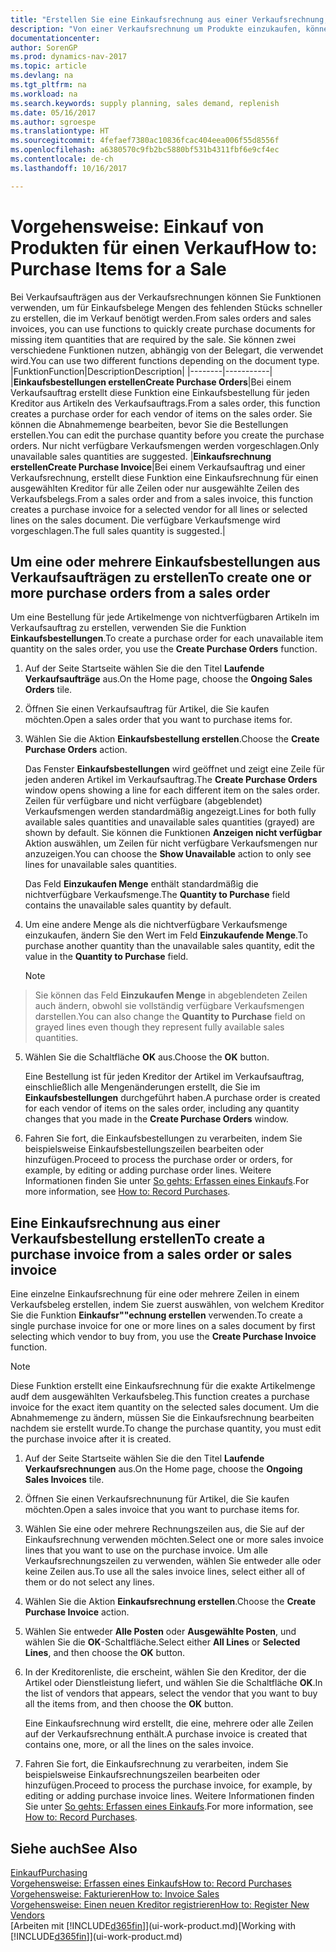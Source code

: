 ```yaml
---
title: "Erstellen Sie eine Einkaufsrechnung aus einer Verkaufsrechnung, um Artikel für einen Verkauf zu kaufen"
description: "Von einer Verkaufsrechnung um Produkte einzukaufen, können Sie eine Einkaufsrechnung für einen Kreditor oder Lieferanten einen erstellen."
documentationcenter: 
author: SorenGP
ms.prod: dynamics-nav-2017
ms.topic: article
ms.devlang: na
ms.tgt_pltfrm: na
ms.workload: na
ms.search.keywords: supply planning, sales demand, replenish
ms.date: 05/16/2017
ms.author: sgroespe
ms.translationtype: HT
ms.sourcegitcommit: 4fefaef7380ac10836fcac404eea006f55d8556f
ms.openlocfilehash: a6380570c9fb2bc5880bf531b4311fbf6e9cf4ec
ms.contentlocale: de-ch
ms.lasthandoff: 10/16/2017

---
```

# <a name="how-to-purchase-items-for-a-sale"></a><span data-ttu-id="e6af5-103">Vorgehensweise: Einkauf von Produkten für einen Verkauf</span><span class="sxs-lookup"><span data-stu-id="e6af5-103">How to: Purchase Items for a Sale</span></span>
<span data-ttu-id="e6af5-104">Bei Verkaufsaufträgen aus der Verkaufsrechnungen können Sie Funktionen verwenden, um für Einkaufsbelege Mengen des fehlenden Stücks schneller zu erstellen, die im Verkauf benötigt werden.</span><span class="sxs-lookup"><span data-stu-id="e6af5-104">From sales orders and sales invoices, you can use functions to quickly create purchase documents for missing item quantities that are required by the sale.</span></span> <span data-ttu-id="e6af5-105">Sie können zwei verschiedene Funktionen nutzen, abhängig von der Belegart, die verwendet wird.</span><span class="sxs-lookup"><span data-stu-id="e6af5-105">You can use two different functions depending on the document type.</span></span>
|<span data-ttu-id="e6af5-106">Funktion</span><span class="sxs-lookup"><span data-stu-id="e6af5-106">Function</span></span>|<span data-ttu-id="e6af5-107">Description</span><span class="sxs-lookup"><span data-stu-id="e6af5-107">Description</span></span>|
|--------|-----------|
|<span data-ttu-id="e6af5-108">**Einkaufsbestellungen erstellen**</span><span class="sxs-lookup"><span data-stu-id="e6af5-108">**Create Purchase Orders**</span></span>|<span data-ttu-id="e6af5-109">Bei einem Verkaufsauftrag erstellt diese Funktion eine Einkaufsbestellung für jeden Kreditor aus Artikeln des Verkaufsauftrags.</span><span class="sxs-lookup"><span data-stu-id="e6af5-109">From a sales order, this function creates a purchase order for each vendor of items on the sales order.</span></span> <span data-ttu-id="e6af5-110">Sie können die Abnahmemenge bearbeiten, bevor Sie die Bestellungen erstellen.</span><span class="sxs-lookup"><span data-stu-id="e6af5-110">You can edit the purchase quantity before you create the purchase orders.</span></span> <span data-ttu-id="e6af5-111">Nur nicht verfügbare Verkaufsmengen werden vorgeschlagen.</span><span class="sxs-lookup"><span data-stu-id="e6af5-111">Only unavailable sales quantities are suggested.</span></span>
|<span data-ttu-id="e6af5-112">**Einkaufsrechnung erstellen**</span><span class="sxs-lookup"><span data-stu-id="e6af5-112">**Create Purchase Invoice**</span></span>|<span data-ttu-id="e6af5-113">Bei einem Verkaufsauftrag und einer Verkaufsrechnung, erstellt diese Funktion eine Einkaufsrechnung für einen ausgewählten Kreditor für alle Zeilen oder nur ausgewählte Zeilen des Verkaufsbelegs.</span><span class="sxs-lookup"><span data-stu-id="e6af5-113">From a sales order and from a sales invoice, this function creates a purchase invoice for a selected vendor for all lines or selected lines on the sales document.</span></span> <span data-ttu-id="e6af5-114">Die verfügbare Verkaufsmenge wird vorgeschlagen.</span><span class="sxs-lookup"><span data-stu-id="e6af5-114">The full sales quantity is suggested.</span></span>|

## <a name="to-create-one-or-more-purchase-orders-from-a-sales-order"></a><span data-ttu-id="e6af5-115">Um eine oder mehrere Einkaufsbestellungen aus Verkaufsaufträgen zu erstellen</span><span class="sxs-lookup"><span data-stu-id="e6af5-115">To create one or more purchase orders from a sales order</span></span>
<span data-ttu-id="e6af5-116">Um eine Bestellung für jede Artikelmenge von nichtverfügbaren Artikeln im Verkaufsauftrag zu erstellen, verwenden Sie die Funktion **Einkaufsbestellungen**.</span><span class="sxs-lookup"><span data-stu-id="e6af5-116">To create a purchase order for each unavailable item quantity on the sales order, you use the **Create Purchase Orders** function.</span></span>

1. <span data-ttu-id="e6af5-117">Auf der Seite Startseite wählen Sie die den Titel **Laufende Verkaufsaufträge** aus.</span><span class="sxs-lookup"><span data-stu-id="e6af5-117">On the Home page, choose the **Ongoing Sales Orders** tile.</span></span>
2. <span data-ttu-id="e6af5-118">Öffnen Sie einen Verkaufsauftrag für Artikel, die Sie kaufen möchten.</span><span class="sxs-lookup"><span data-stu-id="e6af5-118">Open a sales order that you want to purchase items for.</span></span>
3. <span data-ttu-id="e6af5-119">Wählen Sie die Aktion **Einkaufsbestellung erstellen**.</span><span class="sxs-lookup"><span data-stu-id="e6af5-119">Choose the **Create Purchase Orders** action.</span></span>

    <span data-ttu-id="e6af5-120">Das Fenster **Einkaufsbestellungen** wird geöffnet und zeigt eine Zeile für jeden anderen Artikel im Verkaufsauftrag.</span><span class="sxs-lookup"><span data-stu-id="e6af5-120">The **Create Purchase Orders** window opens showing a line for each different item on the sales order.</span></span> <span data-ttu-id="e6af5-121">Zeilen für verfügbare und nicht verfügbare (abgeblendet) Verkaufsmengen werden standardmäßig angezeigt.</span><span class="sxs-lookup"><span data-stu-id="e6af5-121">Lines for both fully available sales quantities and unavailable sales quantities (grayed) are shown by default.</span></span> <span data-ttu-id="e6af5-122">Sie können die Funktionen **Anzeigen nicht verfügbar** Aktion auswählen, um Zeilen für nicht verfügbare Verkaufsmengen nur anzuzeigen.</span><span class="sxs-lookup"><span data-stu-id="e6af5-122">You can choose the **Show Unavailable** action to only see lines for unavailable sales quantities.</span></span>

    <span data-ttu-id="e6af5-123">Das Feld **Einzukaufen Menge** enthält standardmäßig die nichtverfügbare Verkaufsmenge.</span><span class="sxs-lookup"><span data-stu-id="e6af5-123">The **Quantity to Purchase** field contains the unavailable sales quantity by default.</span></span>
4. <span data-ttu-id="e6af5-124">Um eine andere Menge als die nichtverfügbare Verkaufsmenge einzukaufen, ändern Sie den Wert im Feld **Einzukaufende Menge**.</span><span class="sxs-lookup"><span data-stu-id="e6af5-124">To purchase another quantity than the unavailable sales quantity, edit the value in the **Quantity to Purchase** field.</span></span>

    > [!NOTE]  
>   <span data-ttu-id="e6af5-125">Sie können das Feld **Einzukaufen Menge** in abgeblendeten Zeilen auch ändern, obwohl sie vollständig verfügbare Verkaufsmengen darstellen.</span><span class="sxs-lookup"><span data-stu-id="e6af5-125">You can also change the **Quantity to Purchase** field on grayed lines even though they represent fully available sales quantities.</span></span>
5. <span data-ttu-id="e6af5-126">Wählen Sie die Schaltfläche **OK** aus.</span><span class="sxs-lookup"><span data-stu-id="e6af5-126">Choose the **OK** button.</span></span>

    <span data-ttu-id="e6af5-127">Eine Bestellung ist für jeden Kreditor der Artikel im Verkaufsauftrag, einschließlich alle Mengenänderungen erstellt, die Sie im **Einkaufsbestellungen** durchgeführt haben.</span><span class="sxs-lookup"><span data-stu-id="e6af5-127">A purchase order is created for each vendor of items on the sales order, including any quantity changes that you made in the **Create Purchase Orders** window.</span></span>
7. <span data-ttu-id="e6af5-128">Fahren Sie fort, die Einkaufsbestellungen zu verarbeiten, indem Sie beispielsweise Einkaufsbestellungszeilen bearbeiten oder hinzufügen.</span><span class="sxs-lookup"><span data-stu-id="e6af5-128">Proceed to process the purchase order or orders, for example, by editing or adding purchase order lines.</span></span> <span data-ttu-id="e6af5-129">Weitere Informationen finden Sie unter [So gehts: Erfassen eines Einkaufs](purchasing-how-record-purchases.md).</span><span class="sxs-lookup"><span data-stu-id="e6af5-129">For more information, see [How to: Record Purchases](purchasing-how-record-purchases.md).</span></span>


## <a name="to-create-a-purchase-invoice-from-a-sales-order-or-sales-invoice"></a><span data-ttu-id="e6af5-130">Eine Einkaufsrechnung aus einer Verkaufsbestellung erstellen</span><span class="sxs-lookup"><span data-stu-id="e6af5-130">To create a purchase invoice from a sales order or sales invoice</span></span>
<span data-ttu-id="e6af5-131">Eine einzelne Einkaufsrechnung für eine oder mehrere Zeilen in einem Verkaufsbeleg erstellen, indem Sie zuerst auswählen, von welchem Kreditor Sie die Funktion **Einkaufsr""echnung erstellen** verwenden.</span><span class="sxs-lookup"><span data-stu-id="e6af5-131">To create a single purchase invoice for one or more lines on a sales document by first selecting which vendor to buy from, you use the **Create Purchase Invoice** function.</span></span>

> [!NOTE]  
>   <span data-ttu-id="e6af5-132">Diese Funktion erstellt eine Einkaufsrechnung für die exakte Artikelmenge audf dem ausgewählten Verkaufsbeleg.</span><span class="sxs-lookup"><span data-stu-id="e6af5-132">This function creates a purchase invoice for the exact item quantity on the selected sales document.</span></span> <span data-ttu-id="e6af5-133">Um die Abnahmemenge zu ändern, müssen Sie die Einkaufsrechnung bearbeiten nachdem sie erstellt wurde.</span><span class="sxs-lookup"><span data-stu-id="e6af5-133">To change the purchase quantity, you must edit the purchase invoice after it is created.</span></span>  

1. <span data-ttu-id="e6af5-134">Auf der Seite Startseite wählen Sie die den Titel **Laufende Verkaufsrechnungen** aus.</span><span class="sxs-lookup"><span data-stu-id="e6af5-134">On the Home page, choose the **Ongoing Sales Invoices** tile.</span></span>
2. <span data-ttu-id="e6af5-135">Öffnen Sie einen Verkaufsrechnunung für Artikel, die Sie kaufen möchten.</span><span class="sxs-lookup"><span data-stu-id="e6af5-135">Open a sales invoice that you want to purchase items for.</span></span>
3. <span data-ttu-id="e6af5-136">Wählen Sie eine oder mehrere Rechnungszeilen aus, die Sie auf der Einkaufsrechnung verwenden möchten.</span><span class="sxs-lookup"><span data-stu-id="e6af5-136">Select one or more sales invoice lines that you want to use on the purchase invoice.</span></span> <span data-ttu-id="e6af5-137">Um alle Verkaufsrechnungszeilen zu verwenden, wählen Sie entweder alle oder keine Zeilen aus.</span><span class="sxs-lookup"><span data-stu-id="e6af5-137">To use all the sales invoice lines, select either all of them or do not select any lines.</span></span>
4. <span data-ttu-id="e6af5-138">Wählen Sie die Aktion **Einkaufsrechnung erstellen**.</span><span class="sxs-lookup"><span data-stu-id="e6af5-138">Choose the **Create Purchase Invoice** action.</span></span>
5. <span data-ttu-id="e6af5-139">Wählen Sie entweder **Alle Posten** oder **Ausgewählte Posten**, und wählen Sie die **OK**-Schaltfläche.</span><span class="sxs-lookup"><span data-stu-id="e6af5-139">Select either **All Lines** or **Selected Lines**, and then choose the **OK** button.</span></span>  
6. <span data-ttu-id="e6af5-140">In der Kreditorenliste, die erscheint, wählen Sie den Kreditor, der die Artikel oder Dienstleistung liefert, und wählen Sie die Schaltfläche **OK**.</span><span class="sxs-lookup"><span data-stu-id="e6af5-140">In the list of vendors that appears, select the vendor that you want to buy all the items from, and then choose the **OK** button.</span></span>

    <span data-ttu-id="e6af5-141">Eine Einkaufsrechnung wird erstellt, die eine, mehrere oder alle Zeilen auf der Verkaufsrechnung enthält.</span><span class="sxs-lookup"><span data-stu-id="e6af5-141">A purchase invoice is created that contains one, more, or all the lines on the sales invoice.</span></span>
7. <span data-ttu-id="e6af5-142">Fahren Sie fort, die Einkaufsrechnung zu verarbeiten, indem Sie beispielsweise Einkaufsrechnungszeilen bearbeiten oder hinzufügen.</span><span class="sxs-lookup"><span data-stu-id="e6af5-142">Proceed to process the purchase invoice, for example, by editing or adding purchase invoice lines.</span></span> <span data-ttu-id="e6af5-143">Weitere Informationen finden Sie unter [So gehts: Erfassen eines Einkaufs](purchasing-how-record-purchases.md).</span><span class="sxs-lookup"><span data-stu-id="e6af5-143">For more information, see [How to: Record Purchases](purchasing-how-record-purchases.md).</span></span>

## <a name="see-also"></a><span data-ttu-id="e6af5-144">Siehe auch</span><span class="sxs-lookup"><span data-stu-id="e6af5-144">See Also</span></span>
[<span data-ttu-id="e6af5-145">Einkauf</span><span class="sxs-lookup"><span data-stu-id="e6af5-145">Purchasing</span></span>](purchasing-manage-purchasing.md)  
[<span data-ttu-id="e6af5-146">Vorgehensweise: Erfassen eines Einkaufs</span><span class="sxs-lookup"><span data-stu-id="e6af5-146">How to: Record Purchases</span></span>](purchasing-how-record-purchases.md)  
[<span data-ttu-id="e6af5-147">Vorgehensweise: Fakturieren</span><span class="sxs-lookup"><span data-stu-id="e6af5-147">How to: Invoice Sales</span></span>](sales-how-invoice-sales.md)  
[<span data-ttu-id="e6af5-148">Vorgehensweise: Einen neuen Kreditor registrieren</span><span class="sxs-lookup"><span data-stu-id="e6af5-148">How to: Register New Vendors</span></span>](purchasing-how-register-new-vendors.md)  
<span data-ttu-id="e6af5-149">[Arbeiten mit [!INCLUDE[d365fin](includes/d365fin_md.md)]](ui-work-product.md)</span><span class="sxs-lookup"><span data-stu-id="e6af5-149">[Working with [!INCLUDE[d365fin](includes/d365fin_md.md)]](ui-work-product.md)</span></span>

